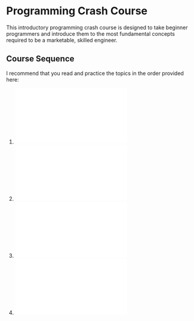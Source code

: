 # Programming Crash Course

This introductory programming crash course is designed to take beginner programmers and introduce them to the most fundamental concepts required to be a marketable, skilled engineer.

## Course Sequence
I recommend that you read and practice the topics in the order provided here:
1. ![Number Systems](./NumberSystems.md)
2. ![Boolean Logic](./BooleanLogic.md)
3. ![Data Types](./DataTypes.md)
4. ![Introduction to C Programming](./IntroductionToProgramming.md)
